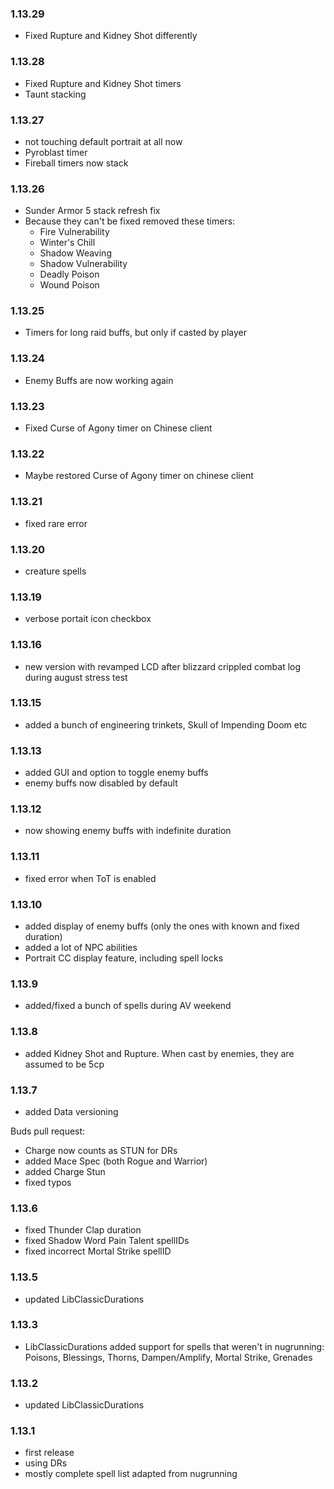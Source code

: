 ### 1.13.29

- Fixed Rupture and Kidney Shot differently

### 1.13.28

- Fixed Rupture and Kidney Shot timers
- Taunt stacking

### 1.13.27

- not touching default portrait at all now
- Pyroblast timer
- Fireball timers now stack

### 1.13.26

- Sunder Armor 5 stack refresh fix
- Because they can't be fixed removed these timers:
    - Fire Vulnerability
    - Winter's Chill
    - Shadow Weaving
    - Shadow Vulnerability
    - Deadly Poison
    - Wound Poison

### 1.13.25

- Timers for long raid buffs, but only if casted by player

### 1.13.24

- Enemy Buffs are now working again

### 1.13.23

- Fixed Curse of Agony timer on Chinese client

### 1.13.22

- Maybe restored Curse of Agony timer on chinese client

### 1.13.21

- fixed rare error

### 1.13.20

- creature spells

### 1.13.19

- verbose portait icon checkbox

### 1.13.16

- new version with revamped LCD after blizzard crippled combat log during august stress test

### 1.13.15

- added a bunch of engineering trinkets, Skull of Impending Doom etc

### 1.13.13

- added GUI and option to toggle enemy buffs
- enemy buffs now disabled by default

### 1.13.12

- now showing enemy buffs with indefinite duration

### 1.13.11

- fixed error when ToT is enabled

### 1.13.10

- added display of enemy buffs (only the ones with known and fixed duration)
- added a lot of NPC abilities
- Portrait CC display feature, including spell locks

### 1.13.9

- added/fixed a bunch of spells during AV weekend

### 1.13.8

- added Kidney Shot and Rupture. When cast by enemies, they are assumed to be 5cp

### 1.13.7

- added Data versioning

Buds pull request:

- Charge now counts as STUN for DRs
- added Mace Spec (both Rogue and Warrior)
- added Charge Stun
- fixed typos

### 1.13.6

- fixed Thunder Clap duration
- fixed Shadow Word Pain Talent spellIDs
- fixed incorrect Mortal Strike spellID

### 1.13.5

- updated LibClassicDurations

### 1.13.3

- LibClassicDurations added support for spells that weren't in nugrunning:
  Poisons, Blessings, Thorns, Dampen/Amplify, Mortal Strike, Grenades

### 1.13.2

- updated LibClassicDurations

### 1.13.1

- first release
- using DRs
- mostly complete spell list adapted from nugrunning
